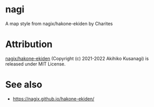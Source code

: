 # nagi
A map style from nagix/hakone-ekiden by Charites

# Attribution
[nagix/hakone-ekiden](https://github.com/nagix/hakone-ekiden) (Copyright (c) 2021-2022 Akihiko Kusanagi) is released under MIT License.

# See also
- https://nagix.github.io/hakone-ekiden/
